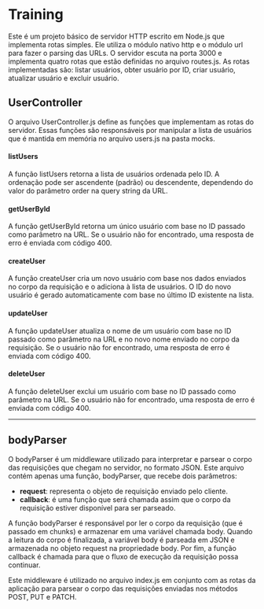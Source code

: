 # Training

Este é um projeto básico de servidor HTTP escrito em Node.js que implementa rotas simples. Ele utiliza o módulo nativo http e o módulo url para fazer o parsing das URLs. O servidor escuta na porta 3000 e implementa quatro rotas que estão definidas no arquivo routes.js. As rotas implementadas são: listar usuários, obter usuário por ID, criar usuário, atualizar usuário e excluir usuário.

## UserController
O arquivo UserController.js define as funções que implementam as rotas do servidor. Essas funções são responsáveis por manipular a lista de usuários que é mantida em memória no arquivo users.js na pasta mocks.

#### listUsers
A função listUsers retorna a lista de usuários ordenada pelo ID. A ordenação pode ser ascendente (padrão) ou descendente, dependendo do valor do parâmetro order na query string da URL.

#### getUserById
A função getUserById retorna um único usuário com base no ID passado como parâmetro na URL. Se o usuário não for encontrado, uma resposta de erro é enviada com código 400.

#### createUser
A função createUser cria um novo usuário com base nos dados enviados no corpo da requisição e o adiciona à lista de usuários. O ID do novo usuário é gerado automaticamente com base no último ID existente na lista.

#### updateUser
A função updateUser atualiza o nome de um usuário com base no ID passado como parâmetro na URL e no novo nome enviado no corpo da requisição. Se o usuário não for encontrado, uma resposta de erro é enviada com código 400.

#### deleteUser
A função deleteUser exclui um usuário com base no ID passado como parâmetro na URL. Se o usuário não for encontrado, uma resposta de erro é enviada com código 400.

---

## bodyParser
O bodyParser é um middleware utilizado para interpretar e parsear o corpo das requisições que chegam no servidor, no formato JSON. Este arquivo contém apenas uma função, bodyParser, que recebe dois parâmetros:

- **request**: representa o objeto de requisição enviado pelo cliente.
- **callback**: é uma função que será chamada assim que o corpo da requisição estiver disponível para ser parseado.

A função bodyParser é responsável por ler o corpo da requisição (que é passado em chunks) e armazenar em uma variável chamada body. Quando a leitura do corpo é finalizada, a variável body é parseada em JSON e armazenada no objeto request na propriedade body. Por fim, a função callback é chamada para que o fluxo de execução da requisição possa continuar.

Este middleware é utilizado no arquivo index.js em conjunto com as rotas da aplicação para parsear o corpo das requisições enviadas nos métodos POST, PUT e PATCH.
